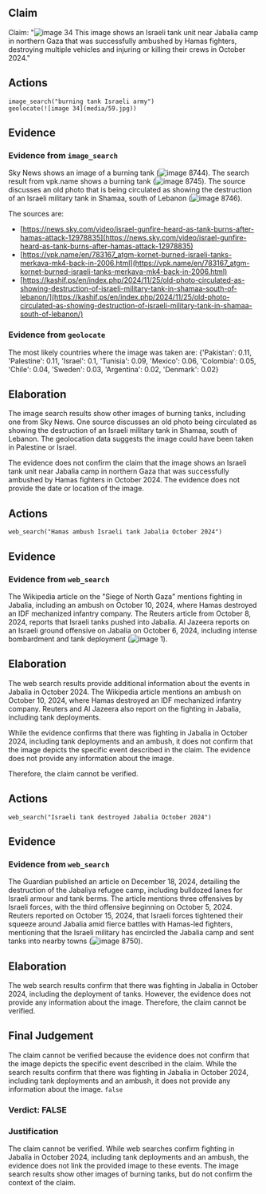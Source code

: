 ## Claim
Claim: "![image 34](media/59.jpg) This image shows an Israeli tank unit near Jabalia camp in northern Gaza that was successfully ambushed by Hamas fighters, destroying multiple vehicles and injuring or killing their crews in October 2024."

## Actions
```
image_search("burning tank Israeli army")
geolocate(![image 34](media/59.jpg))
```

## Evidence
### Evidence from `image_search`
Sky News shows an image of a burning tank (![image 8744](media/2025-08-30_00-04-1756512275-560284.jpg)). The search result from vpk.name shows a burning tank (![image 8745](media/2025-08-30_00-04-1756512276-064379.jpg)). The source discusses an old photo that is being circulated as showing the destruction of an Israeli military tank in Shamaa, south of Lebanon (![image 8746](media/2025-08-30_00-04-1756512277-161500.jpg)).

The sources are:
*   [https://news.sky.com/video/israel-gunfire-heard-as-tank-burns-after-hamas-attack-12978835](https://news.sky.com/video/israel-gunfire-heard-as-tank-burns-after-hamas-attack-12978835)
*   [https://vpk.name/en/783167_atgm-kornet-burned-israeli-tanks-merkava-mk4-back-in-2006.html](https://vpk.name/en/783167_atgm-kornet-burned-israeli-tanks-merkava-mk4-back-in-2006.html)
*   [https://kashif.ps/en/index.php/2024/11/25/old-photo-circulated-as-showing-destruction-of-israeli-military-tank-in-shamaa-south-of-lebanon/](https://kashif.ps/en/index.php/2024/11/25/old-photo-circulated-as-showing-destruction-of-israeli-military-tank-in-shamaa-south-of-lebanon/)


### Evidence from `geolocate`
The most likely countries where the image was taken are: {'Pakistan': 0.11, 'Palestine': 0.11, 'Israel': 0.1, 'Tunisia': 0.09, 'Mexico': 0.06, 'Colombia': 0.05, 'Chile': 0.04, 'Sweden': 0.03, 'Argentina': 0.02, 'Denmark': 0.02}

## Elaboration
The image search results show other images of burning tanks, including one from Sky News. One source discusses an old photo being circulated as showing the destruction of an Israeli military tank in Shamaa, south of Lebanon. The geolocation data suggests the image could have been taken in Palestine or Israel.

The evidence does not confirm the claim that the image shows an Israeli tank unit near Jabalia camp in northern Gaza that was successfully ambushed by Hamas fighters in October 2024. The evidence does not provide the date or location of the image.


## Actions
```
web_search("Hamas ambush Israeli tank Jabalia October 2024")
```

## Evidence
### Evidence from `web_search`
The Wikipedia article on the "Siege of North Gaza" mentions fighting in Jabalia, including an ambush on October 10, 2024, where Hamas destroyed an IDF mechanized infantry company. The Reuters article from October 8, 2024, reports that Israeli tanks pushed into Jabalia. Al Jazeera reports on an Israeli ground offensive on Jabalia on October 6, 2024, including intense bombardment and tank deployment (![image 1](media/0.jpg)).


## Elaboration
The web search results provide additional information about the events in Jabalia in October 2024. The Wikipedia article mentions an ambush on October 10, 2024, where Hamas destroyed an IDF mechanized infantry company. Reuters and Al Jazeera also report on the fighting in Jabalia, including tank deployments.

While the evidence confirms that there was fighting in Jabalia in October 2024, including tank deployments and an ambush, it does not confirm that the image depicts the specific event described in the claim. The evidence does not provide any information about the image.

Therefore, the claim cannot be verified.


## Actions
```
web_search("Israeli tank destroyed Jabalia October 2024")
```

## Evidence
### Evidence from `web_search`
The Guardian published an article on December 18, 2024, detailing the destruction of the Jabaliya refugee camp, including bulldozed lanes for Israeli armour and tank berms. The article mentions three offensives by Israeli forces, with the third offensive beginning on October 5, 2024. Reuters reported on October 15, 2024, that Israeli forces tightened their squeeze around Jabalia amid fierce battles with Hamas-led fighters, mentioning that the Israeli military has encircled the Jabalia camp and sent tanks into nearby towns (![image 8750](media/2025-08-30_00-08-1756512493-409725.jpg)).


## Elaboration
The web search results confirm that there was fighting in Jabalia in October 2024, including the deployment of tanks. However, the evidence does not provide any information about the image. Therefore, the claim cannot be verified.


## Final Judgement
The claim cannot be verified because the evidence does not confirm that the image depicts the specific event described in the claim. While the search results confirm that there was fighting in Jabalia in October 2024, including tank deployments and an ambush, it does not provide any information about the image. `false`

### Verdict: FALSE

### Justification
The claim cannot be verified. While web searches confirm fighting in Jabalia in October 2024, including tank deployments and an ambush, the evidence does not link the provided image to these events. The image search results show other images of burning tanks, but do not confirm the context of the claim.
